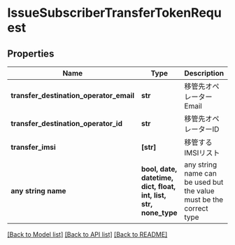 # IssueSubscriberTransferTokenRequest


## Properties
Name | Type | Description | Notes
------------ | ------------- | ------------- | -------------
**transfer_destination_operator_email** | **str** | 移管先オペレーターEmail | 
**transfer_destination_operator_id** | **str** | 移管先オペレーターID | 
**transfer_imsi** | **[str]** | 移管するIMSIリスト | 
**any string name** | **bool, date, datetime, dict, float, int, list, str, none_type** | any string name can be used but the value must be the correct type | [optional]

[[Back to Model list]](../README.md#documentation-for-models) [[Back to API list]](../README.md#documentation-for-api-endpoints) [[Back to README]](../README.md)


